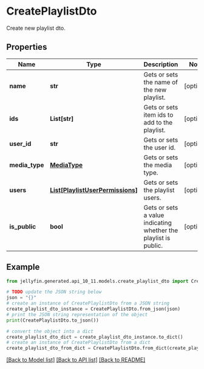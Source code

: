 # CreatePlaylistDto

Create new playlist dto.

## Properties

Name | Type | Description | Notes
------------ | ------------- | ------------- | -------------
**name** | **str** | Gets or sets the name of the new playlist. | [optional] 
**ids** | **List[str]** | Gets or sets item ids to add to the playlist. | [optional] 
**user_id** | **str** | Gets or sets the user id. | [optional] 
**media_type** | [**MediaType**](MediaType.md) | Gets or sets the media type. | [optional] 
**users** | [**List[PlaylistUserPermissions]**](PlaylistUserPermissions.md) | Gets or sets the playlist users. | [optional] 
**is_public** | **bool** | Gets or sets a value indicating whether the playlist is public. | [optional] 

## Example

```python
from jellyfin.generated.api_10_11.models.create_playlist_dto import CreatePlaylistDto

# TODO update the JSON string below
json = "{}"
# create an instance of CreatePlaylistDto from a JSON string
create_playlist_dto_instance = CreatePlaylistDto.from_json(json)
# print the JSON string representation of the object
print(CreatePlaylistDto.to_json())

# convert the object into a dict
create_playlist_dto_dict = create_playlist_dto_instance.to_dict()
# create an instance of CreatePlaylistDto from a dict
create_playlist_dto_from_dict = CreatePlaylistDto.from_dict(create_playlist_dto_dict)
```
[[Back to Model list]](README.md#documentation-for-models) [[Back to API list]](README.md#documentation-for-api-endpoints) [[Back to README]](README.md)


